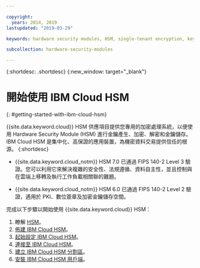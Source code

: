 ```yaml
---

copyright:
  years: 2014, 2019
lastupdated: "2019-03-29"

keywords: hardware security modules, HSM, single-tenant encryption, key management, FIPS certified, cryptographic, keys,

subcollection: hardware-security-modules

---
```


{:shortdesc: .shortdesc}
{:new_window: target="_blank"}

# 開始使用 IBM Cloud HSM
{: #getting-started-with-ibm-cloud-hsm}

{{site.data.keyword.cloud}} HSM 供應項目提供您專用的加密處理系統，以便使用 Hardware Security Module (HSM) 進行金鑰產生、加密、解密和金鑰儲存。IBM Cloud HSM 是集中化、高保證的應用裝置，為機密資料交易提供信任的根源。
{:shortdesc}

* {{site.data.keyword.cloud_notm}} HSM 7.0 已通過 FIPS 140-2 Level 3 驗證。您可以利用它來解決複雜的安全性、法規遵循、資料自主性，並且控制與在雲端上移轉及執行工作負載相關聯的難題。

* {{site.data.keyword.cloud_notm}} HSM 6.0 已通過 FIPS 140-2 Level 2 驗證，適用於 PKI、數位簽章及加密金鑰儲存空間。

完成以下步驟以開始使用 {{site.data.keyword.cloud}} HSM：
1. 瞭解 [HSM](/docs/infrastructure/hardware-security-modules?topic=hardware-security-modules-about-ibm-cloud-hsm#about-ibm-cloud-hsm)。
2. [佈建 IBM Cloud HSM](/docs/infrastructure/hardware-security-modules?topic=hardware-security-modules-provisioning-ibm-cloud-hsm#provisioning-ibm-cloud-hs)。
3. [起始設定 IBM Cloud HSM](/docs/infrastructure/hardware-security-modules?topic=hardware-security-modules-initializing-the-ibm-cloud-hsm#initializing-the-ibm-cloud-hsm)。
4. [連接至 IBM Cloud HSM](/docs/infrastructure/hardware-security-modules?topic=hardware-security-modules-connecting-to-ibm-cloud-hsm#connecting-to-ibm-cloud-hsm)。
5. [建立 IBM Cloud HSM 分割區](/docs/infrastructure/hardware-security-modules?topic=hardware-security-modules-creating-ibm-cloud-hsm-partitions#creating-ibm-cloud-hsm-partitions)。
6. [安裝 IBM Cloud HSM 用戶端](/docs/infrastructure/hardware-security-modules?topic=hardware-security-modules-installing-the-ibm-cloud-hsm-client#installing-the-ibm-cloud-hsm-client)。
